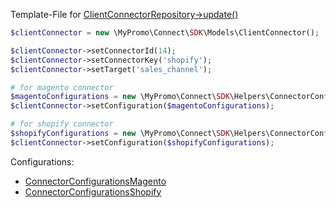 Template-File for [ClientConnectorRepository->update()][ClientConnectorRepository]

```php
$clientConnector = new \MyPromo\Connect\SDK\Models\ClientConnector();

$clientConnector->setConnectorId(14);
$clientConnector->setConnectorKey('shopify');
$clientConnector->setTarget('sales_channel');

# for magento connector
$magentoConfigurations = new \MyPromo\Connect\SDK\Helpers\ConnectorConfigurationsMagento();
$clientConnector->setConfiguration($magentoConfigurations);

# for shopify connector
$shopifyConfigurations = new \MyPromo\Connect\SDK\Helpers\ConnectorConfigurationsShopify();
$clientConnector->setConfiguration($shopifyConfigurations);
```

Configurations:

* [ConnectorConfigurationsMagento][ConnectorConfigurationsMagento]
* [ConnectorConfigurationsShopify][ConnectorConfigurationsShopify]

[ConnectorConfigurationsMagento]: ../Helpers/ConnectorConfigurationsMagento.md

[ConnectorConfigurationsShopify]: ../Helpers/ConnectorConfigurationsShopify.md

[ClientConnectorRepository]: ../Repositories/ClientConnectorRepository.md
